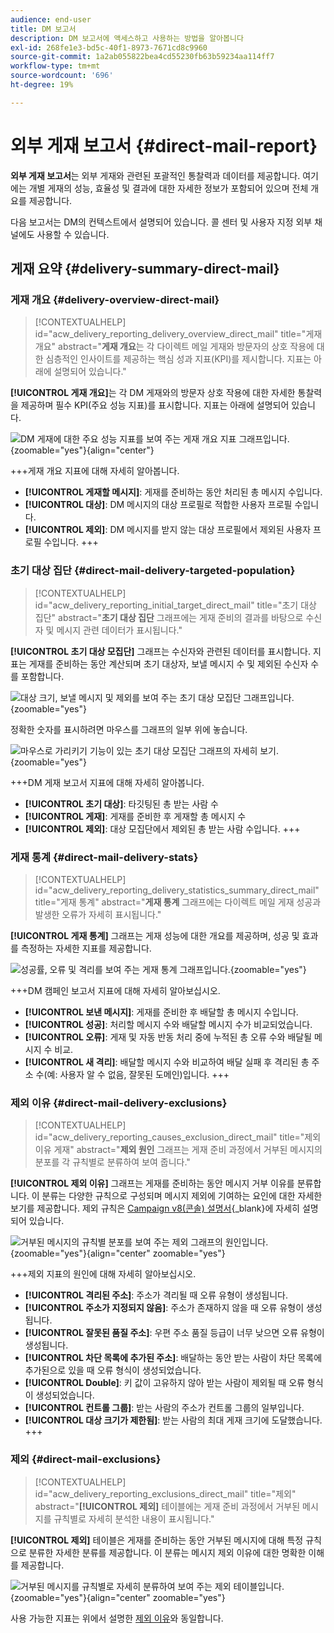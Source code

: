 ```yaml
---
audience: end-user
title: DM 보고서
description: DM 보고서에 액세스하고 사용하는 방법을 알아봅니다
exl-id: 268fe1e3-bd5c-40f1-8973-7671cd8c9960
source-git-commit: 1a2ab055822bea4cd55230fb63b59234aa114ff7
workflow-type: tm+mt
source-wordcount: '696'
ht-degree: 19%

---
```


# 외부 게재 보고서 {#direct-mail-report}

**외부 게재 보고서**&#x200B;는 외부 게재와 관련된 포괄적인 통찰력과 데이터를 제공합니다. 여기에는 개별 게재의 성능, 효율성 및 결과에 대한 자세한 정보가 포함되어 있으며 전체 개요를 제공합니다.

다음 보고서는 DM의 컨텍스트에서 설명되어 있습니다. 콜 센터 및 사용자 지정 외부 채널에도 사용할 수 있습니다.

## 게재 요약 {#delivery-summary-direct-mail}

### 게재 개요 {#delivery-overview-direct-mail}

>[!CONTEXTUALHELP]
>id="acw_delivery_reporting_delivery_overview_direct_mail"
>title="게재 개요"
>abstract="**게재 개요**&#x200B;는 각 다이렉트 메일 게재와 방문자의 상호 작용에 대한 심층적인 인사이트를 제공하는 핵심 성과 지표(KPI)를 제시합니다. 지표는 아래에 설명되어 있습니다."

**[!UICONTROL 게재 개요]**&#x200B;는 각 DM 게재와의 방문자 상호 작용에 대한 자세한 통찰력을 제공하며 필수 KPI(주요 성능 지표)를 표시합니다. 지표는 아래에 설명되어 있습니다.

![DM 게재에 대한 주요 성능 지표를 보여 주는 게재 개요 지표 그래프입니다.](assets/direct-overview.png){zoomable="yes"}{align="center"}

+++게재 개요 지표에 대해 자세히 알아봅니다.

* **[!UICONTROL 게재할 메시지]**: 게재를 준비하는 동안 처리된 총 메시지 수입니다.
* **[!UICONTROL 대상]**: DM 메시지의 대상 프로필로 적합한 사용자 프로필 수입니다.
* **[!UICONTROL 제외]**: DM 메시지를 받지 않는 대상 프로필에서 제외된 사용자 프로필 수입니다.
+++

### 초기 대상 집단 {#direct-mail-delivery-targeted-population}

>[!CONTEXTUALHELP]
>id="acw_delivery_reporting_initial_target_direct_mail"
>title="초기 대상 집단"
>abstract="**초기 대상 집단** 그래프에는 게재 준비의 결과를 바탕으로 수신자 및 메시지 관련 데이터가 표시됩니다."

**[!UICONTROL 초기 대상 모집단]** 그래프는 수신자와 관련된 데이터를 표시합니다. 지표는 게재를 준비하는 동안 계산되며 초기 대상자, 보낼 메시지 수 및 제외된 수신자 수를 포함합니다.

![대상 크기, 보낼 메시지 및 제외를 보여 주는 초기 대상 모집단 그래프입니다.](assets/direct-mail-delivery-targeted-population.png){zoomable="yes"}

정확한 숫자를 표시하려면 마우스를 그래프의 일부 위에 놓습니다.

![마우스로 가리키기 기능이 있는 초기 대상 모집단 그래프의 자세히 보기.](assets/direct-mail-delivery-targeted-population_2.png){zoomable="yes"}

+++DM 게재 보고서 지표에 대해 자세히 알아봅니다.

* **[!UICONTROL 초기 대상]**: 타깃팅된 총 받는 사람 수
* **[!UICONTROL 게재]**: 게재를 준비한 후 게재할 총 메시지 수
* **[!UICONTROL 제외]**: 대상 모집단에서 제외된 총 받는 사람 수입니다.
+++

### 게재 통계 {#direct-mail-delivery-stats}

>[!CONTEXTUALHELP]
>id="acw_delivery_reporting_delivery_statistics_summary_direct_mail"
>title="게재 통계"
>abstract="**게재 통계** 그래프에는 다이렉트 메일 게재 성공과 발생한 오류가 자세히 표시됩니다."

**[!UICONTROL 게재 통계]** 그래프는 게재 성능에 대한 개요를 제공하며, 성공 및 효과를 측정하는 자세한 지표를 제공합니다.

![성공률, 오류 및 격리를 보여 주는 게재 통계 그래프입니다.](assets/direct-mail-delivery-stats.png){zoomable="yes"}

+++DM 캠페인 보고서 지표에 대해 자세히 알아보십시오.

* **[!UICONTROL 보낸 메시지]**: 게재를 준비한 후 배달할 총 메시지 수입니다.
* **[!UICONTROL 성공]**: 처리할 메시지 수와 배달할 메시지 수가 비교되었습니다.
* **[!UICONTROL 오류]**: 게재 및 자동 반동 처리 중에 누적된 총 오류 수와 배달될 메시지 수 비교.
* **[!UICONTROL 새 격리]**: 배달할 메시지 수와 비교하여 배달 실패 후 격리된 총 주소 수(예: 사용자 알 수 없음, 잘못된 도메인)입니다.
+++

### 제외 이유 {#direct-mail-delivery-exclusions}

>[!CONTEXTUALHELP]
>id="acw_delivery_reporting_causes_exclusion_direct_mail"
>title="제외 이유 게재"
>abstract="**제외 원인** 그래프는 게재 준비 과정에서 거부된 메시지의 분포를 각 규칙별로 분류하여 보여 줍니다."

**[!UICONTROL 제외 이유]** 그래프는 게재를 준비하는 동안 메시지 거부 이유를 분류합니다. 이 분류는 다양한 규칙으로 구성되며 메시지 제외에 기여하는 요인에 대한 자세한 보기를 제공합니다. 제외 규칙은 [Campaign v8(콘솔) 설명서](https://experienceleague.adobe.com/docs/campaign/campaign-v8/send/failures/delivery-failures.html?lang=ko#email-error-types){_blank}에 자세히 설명되어 있습니다.

![거부된 메시지의 규칙별 분포를 보여 주는 제외 그래프의 원인입니다.](assets/direct-mail-delivery-exclusions.png){zoomable="yes"}{align="center" zoomable="yes"}

+++제외 지표의 원인에 대해 자세히 알아보십시오.

* **[!UICONTROL 격리된 주소]**: 주소가 격리될 때 오류 유형이 생성됩니다.
* **[!UICONTROL 주소가 지정되지 않음]**: 주소가 존재하지 않을 때 오류 유형이 생성됩니다.
* **[!UICONTROL 잘못된 품질 주소]**: 우편 주소 품질 등급이 너무 낮으면 오류 유형이 생성됩니다.
* **[!UICONTROL 차단 목록에 추가된 주소]**: 배달하는 동안 받는 사람이 차단 목록에 추가된으로 있을 때 오류 형식이 생성되었습니다.
* **[!UICONTROL Double]**: 키 값이 고유하지 않아 받는 사람이 제외될 때 오류 형식이 생성되었습니다.
* **[!UICONTROL 컨트롤 그룹]**: 받는 사람의 주소가 컨트롤 그룹의 일부입니다.
* **[!UICONTROL 대상 크기가 제한됨]**: 받는 사람의 최대 게재 크기에 도달했습니다.
+++

### 제외 {#direct-mail-exclusions}

>[!CONTEXTUALHELP]
>id="acw_delivery_reporting_exclusions_direct_mail"
>title="제외"
>abstract="**[!UICONTROL 제외]** 테이블에는 게재 준비 과정에서 거부된 메시지를 규칙별로 자세히 분석한 내용이 표시됩니다."

**[!UICONTROL 제외]** 테이블은 게재를 준비하는 동안 거부된 메시지에 대해 특정 규칙으로 분류한 자세한 분류를 제공합니다. 이 분류는 메시지 제외 이유에 대한 명확한 이해를 제공합니다.

![거부된 메시지를 규칙별로 자세히 분류하여 보여 주는 제외 테이블입니다.](assets/direct-mail-exclusions.png){zoomable="yes"}{align="center" zoomable="yes"}

사용 가능한 지표는 위에서 설명한 [제외 이유](#direct-mail-delivery-exclusions)와 동일합니다.